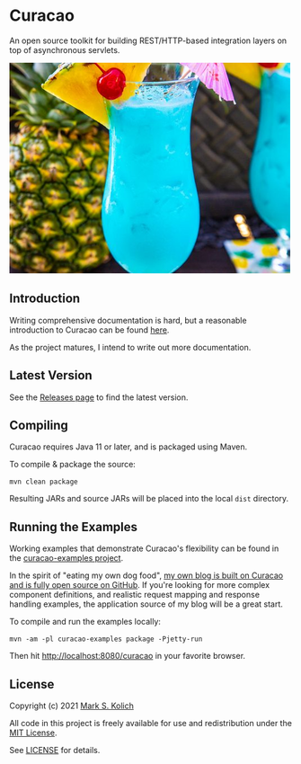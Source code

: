 # Curacao

An open source toolkit for building REST/HTTP-based integration layers on top of asynchronous servlets.

<img src="static/bluedrink.jpg">

## Introduction

Writing comprehensive documentation is hard, but a reasonable introduction to Curacao can be found <a href="https://github.com/markkolich/blog/blob/master/content/entries/introducing-curacao.md">here</a>.

As the project matures, I intend to write out more documentation.

## Latest Version

See the [Releases page](https://github.com/markkolich/curacao/releases) to find the latest version.

## Compiling

Curacao requires Java 11 or later, and is packaged using Maven.

To compile & package the source:

```
mvn clean package
```

Resulting JARs and source JARs will be placed into the local `dist` directory.

## Running the Examples

Working examples that demonstrate Curacao's flexibility can be found in the [curacao-examples project](https://github.com/markkolich/curacao/tree/master/curacao-examples).

In the spirit of "eating my own dog food", [my own blog is built on Curacao and is fully open source on GitHub](https://github.com/markkolich/blog). If you're looking for more complex component definitions, and realistic request mapping and response handling examples, the application source of my blog will be a great start.

To compile and run the examples locally:

```
mvn -am -pl curacao-examples package -Pjetty-run
```

Then hit <a href="http://localhost:8080/curacao">http://localhost:8080/curacao</a> in your favorite browser.

## License

Copyright (c) 2021 <a href="https://mark.koli.ch">Mark S. Kolich</a>

All code in this project is freely available for use and redistribution under the <a href="http://opensource.org/comment/991">MIT License</a>.

See <a href="https://github.com/markkolich/curacao/blob/master/LICENSE">LICENSE</a> for details.
